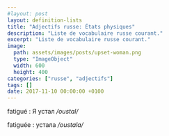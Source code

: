 ```yaml
---
#layout: post
layout: definition-lists
title: "Adjectifs russe: États physiques"
description: "Liste de vocabulaire russe courant."
excerpt: "Liste de vocabulaire russe courant."
image:
  path: assets/images/posts/upset-woman.png
  type: "ImageObject"
  width: 600
  height: 400
categories: ["russe", "adjectifs"]
tags: []
date: 2017-11-10 00:00:00 +0100
---
```


fatigué
: Я устал
*/oustal/*

fatiguée
: устала
*/oustala/*
